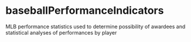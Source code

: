 # baseballPerformanceIndicators
MLB performance statistics used to determine possibility of awardees and statistical analyses of performances by player
